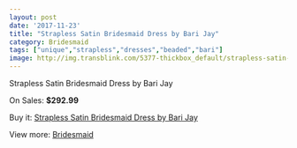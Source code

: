 ```yaml
---
layout: post
date: '2017-11-23'
title: "Strapless Satin Bridesmaid Dress by Bari Jay"
category: Bridesmaid
tags: ["unique","strapless","dresses","beaded","bari"]
image: http://img.transblink.com/5377-thickbox_default/strapless-satin-bridesmaid-dress-by-bari-jay.jpg
---
```

Strapless Satin Bridesmaid Dress by Bari Jay

On Sales: **$292.99**
<a href="https://www.transblink.com/en/bridesmaid/1726-strapless-satin-bridesmaid-dress-by-bari-jay.html"><amp-img layout="responsive" width="600" height="600" src="//img.transblink.com/5377-thickbox_default/strapless-satin-bridesmaid-dress-by-bari-jay.jpg" alt="Strapless Satin Bridesmaid Dress by Bari Jay 0" /></a>
<a href="https://www.transblink.com/en/bridesmaid/1726-strapless-satin-bridesmaid-dress-by-bari-jay.html"><amp-img layout="responsive" width="600" height="600" src="//img.transblink.com/5378-thickbox_default/strapless-satin-bridesmaid-dress-by-bari-jay.jpg" alt="Strapless Satin Bridesmaid Dress by Bari Jay 1" /></a>

Buy it: [Strapless Satin Bridesmaid Dress by Bari Jay](https://www.transblink.com/en/bridesmaid/1726-strapless-satin-bridesmaid-dress-by-bari-jay.html "Strapless Satin Bridesmaid Dress by Bari Jay")

View more: [Bridesmaid](https://www.transblink.com/en/4-bridesmaid "Bridesmaid")